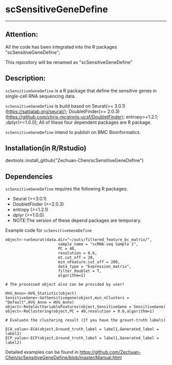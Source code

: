 # scSensitiveGeneDefine

---
## **Attention:** 
All the code has been integrated into the R packages "scSensitiveGeneDefine";

This repository will be renamed as "scSensitiveGeneDefine"

## Description:
`scSensitiveGeneDefine` is a R package that define the sensitive genes in single-cell RNA sequencing data.

`scSensitiveGeneDefine` is build based on Seurat(>= 3.0.1)(https://satijalab.org/seurat/); DoubletFinder(>= 2.0.3)(https://github.com/chris-mcginnis-ucsf/DoubletFinder); entropy>=1.2.1; ;dplyr(>=1.0.0); All of these four dependent packages are R package.

`scSensitiveGeneDefine` intend to publish on BMC Bioinformatics.

## Installation(in R/Rstudio)
devtools::install_github("Zechuan-Chen/scSensitiveGeneDefine")

## Dependencies
`scSensitiveGeneDefine` requires the following R packages:

 - Seurat (>=3.0.1)
 - DoubletFinder (>=2.0.3)
 - entropy (>=1.2.1)
 - dplyr (>=1.0.0)
 - NOTE:The version of these depend packages are temporary.

Example code for `scSensitiveGeneDefine`

```
object<-runSeurat(data.dir="~/outs/filtered_feature_bc_matrix/",
                       sample_name = "scRNA-seq Sample 1",
                       PC = 40,
                       resolution = 0.6,
                       mt.cut_off = 20,
                       min_nFeature.cut_off = 200,
                       data_type = "Expression_matrix",
                       filter_doublet = T,
					   algorithm=1)
                       
# The processed object also can be provided by user!

HVG_Anno<-HVG_Statistic(object)
SensitiveGene<-GetSensitivegene(object,min_nClusters = "Default",HVG_Anno = HVG_Anno)
object<-ReSelectVariableFeatures(object,SensitiveGene = SensitiveGene)
object<-ReClustering(object,PC = 40,resolution = 0.6,algorithm=1)

# Evaluate the clustering result (If you have the grount-truth labels)

ECA_value<-ECA(object,Ground_truth_label = label1,Generated_label = label2)
ECP_value<-ECP(object,Ground_truth_label = label1,Generated_label = label2)
```
Detailed examples can be found in https://github.com/Zechuan-Chen/scSensitiveGeneDefine/blob/master/Manual.html



